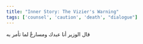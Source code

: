 ```yaml
---
title: "Inner Story: The Vizier's Warning"
tags: ['counsel', 'caution', 'death', "dialogue"]
---
```


 قال الوزير أنا عبدك ومسارعٌ لما تأمر به
